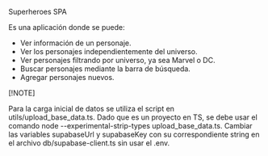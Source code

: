 Superheroes SPA

Es una aplicación donde se puede:
- Ver información de un personaje.
- Ver los personajes independientemente del universo.
- Ver personajes filtrando por universo, ya sea Marvel o DC.
- Buscar personajes mediante la barra de búsqueda.
- Agregar personajes nuevos.

[!NOTE]

Para la carga inicial de datos se utiliza el script en utils/upload_base_data.ts.
Dado que es un proyecto en TS, se debe usar el comando node --experimental-strip-types upload_base_data.ts.
Cambiar las variables supabaseUrl y supabaseKey con su correspondiente string en el archivo db/supabase-client.ts sin usar el .env.
